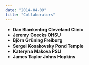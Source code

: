```yaml
---
date: "2014-04-09"
title: "Collaborators"
---
```




<ul class="list-group">
	<li class="list-group-item d-flex justify-content-between align-items-center list-group-item-action">
    <b>Dan Blankenbrg <span class="badge badge-dark">Cleveland Clinic</span></b>
	<div class="btn-group" role="group" aria-label="Basic example">
  		<a class="btn btn-warning btn-sm" href="https://www.lerner.ccf.org/gmi/blankenberg/" role="button"><i data-feather="link-2"></i></a>
  		<a class="btn btn-success btn-sm" href="https://www.ncbi.nlm.nih.gov/pubmed/?term=blankenberg+nekrutenko" role="button"><i data-feather="book-open"></i></a>
	</div>
  </li>
  <li class="list-group-item d-flex justify-content-between align-items-center list-group-item-action">
    <b>Jeremy Goecks <span class="badge badge-dark">OHSU</span></b>
    <div class="btn-group" role="group" aria-label="Basic example">
  		<a class="btn btn-warning btn-sm" href="https://goeckslab.org/" role="button"><i data-feather="link-2"></i></a>
  		<a class="btn btn-success btn-sm" href="https://www.ncbi.nlm.nih.gov/pubmed/?term=goecks+nekrutenko" role="button"><i data-feather="book-open"></i></a>
	</div>
  </li>
  <li class="list-group-item d-flex justify-content-between align-items-center list-group-item-action">
	<b>Björn Grüning <span class="badge badge-dark">Freiburg</span></b>
    <div class="btn-group" role="group" aria-label="Basic example">
  		<a class="btn btn-warning btn-sm" href="https://github.com/bgruening" role="button"><i data-feather="link-2"></i></a>
  		<a class="btn btn-success btn-sm" href="https://www.ncbi.nlm.nih.gov/pubmed/?term=Gruning+nekrutenko" role="button"><i data-feather="book-open"></i></a>
	</div>
  </li>
  <li class="list-group-item d-flex justify-content-between align-items-center list-group-item-action">
    <b>Sergei Kosakovsky Pond <span class="badge badge-dark">Temple</span></b>
    <div class="btn-group" role="group" aria-label="Basic example">
  		<a class="btn btn-warning btn-sm" href="http://hyphy.org/w/index.php/Sergei_L_Kosakovsky_Pond" role="button"><i data-feather="link-2"></i></a>
  		<a class="btn btn-success btn-sm" href="https://www.ncbi.nlm.nih.gov/pubmed/?term=pond+nekrutenko" role="button"><i data-feather="book-open"></i></a>
	</div>
  </li>
  <li class="list-group-item d-flex justify-content-between align-items-center list-group-item-action">
    <b>Kateryna Makova <span class="badge badge-dark">PSU</span></b>
    <div class="btn-group" role="group" aria-label="Basic example">
  		<a class="btn btn-warning btn-sm" href="http://www.bx.psu.edu/makova_lab/" role="button"><i data-feather="link-2"></i></a>
  		<a class="btn btn-success btn-sm" href="https://www.ncbi.nlm.nih.gov/pubmed/?term=makova+nekrutenko" role="button"><i data-feather="book-open"></i></a>
	</div>
  </li>
  <li class="list-group-item d-flex justify-content-between align-items-center list-group-item-action">
    <b>James Taylor <span class="badge badge-dark">Johns Hopkins</span></b>
    <div class="btn-group" role="group" aria-label="Basic example">
  		<a class="btn btn-warning btn-sm" href="https://www.taylorlab.org/" role="button"><i data-feather="link-2"></i></a>
  		<a class="btn btn-success btn-sm" href="https://www.ncbi.nlm.nih.gov/pubmed/?term=taylor+nekrutenko" role="button"><i data-feather="book-open"></i></a>
	</div>
  </li>
</ul>
